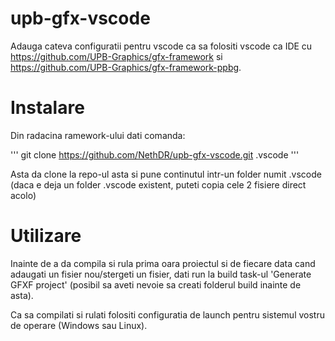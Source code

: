 # upb-gfx-vscode

Adauga cateva configuratii pentru vscode ca sa folositi vscode ca IDE cu https://github.com/UPB-Graphics/gfx-framework si https://github.com/UPB-Graphics/gfx-framework-ppbg.

# Instalare

Din radacina ramework-ului dati comanda:

'''
git clone https://github.com/NethDR/upb-gfx-vscode.git .vscode
'''

Asta da clone la repo-ul asta si pune continutul intr-un folder numit .vscode (daca e deja un folder .vscode existent, puteti copia cele 2 fisiere direct acolo)

# Utilizare

Inainte de a da compila si rula prima oara proiectul si de fiecare data cand adaugati un fisier nou/stergeti un fisier, dati run la build task-ul 'Generate GFXF project' (posibil sa aveti nevoie sa creati folderul build inainte de asta).

Ca sa compilati si rulati folositi configuratia de launch pentru sistemul vostru de operare (Windows sau Linux).
